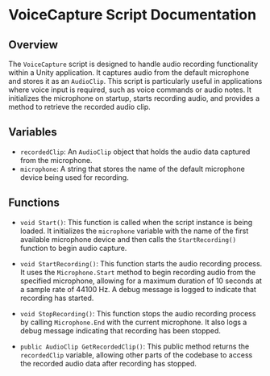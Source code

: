 # VoiceCapture Script Documentation

## Overview
The `VoiceCapture` script is designed to handle audio recording functionality within a Unity application. It captures audio from the default microphone and stores it as an `AudioClip`. This script is particularly useful in applications where voice input is required, such as voice commands or audio notes. It initializes the microphone on startup, starts recording audio, and provides a method to retrieve the recorded audio clip.

## Variables
- `recordedClip`: An `AudioClip` object that holds the audio data captured from the microphone.
- `microphone`: A string that stores the name of the default microphone device being used for recording.

## Functions
- `void Start()`: This function is called when the script instance is being loaded. It initializes the `microphone` variable with the name of the first available microphone device and then calls the `StartRecording()` function to begin audio capture.

- `void StartRecording()`: This function starts the audio recording process. It uses the `Microphone.Start` method to begin recording audio from the specified microphone, allowing for a maximum duration of 10 seconds at a sample rate of 44100 Hz. A debug message is logged to indicate that recording has started.

- `void StopRecording()`: This function stops the audio recording process by calling `Microphone.End` with the current microphone. It also logs a debug message indicating that recording has been stopped.

- `public AudioClip GetRecordedClip()`: This public method returns the `recordedClip` variable, allowing other parts of the codebase to access the recorded audio data after recording has stopped.